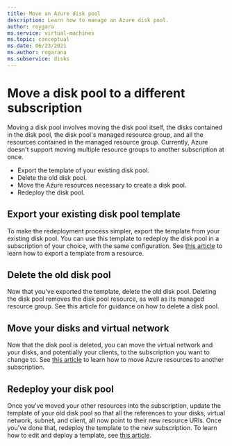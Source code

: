 ```yaml
---
title: Move an Azure disk pool
description: Learn how to manage an Azure disk pool.
author: roygara
ms.service: virtual-machines
ms.topic: conceptual
ms.date: 06/23/2021
ms.author: rogarana
ms.subservice: disks
---
```


# Move a disk pool to a different subscription

Moving a disk pool involves moving the disk pool itself, the disks contained in the disk pool, the disk pool's managed resource group, and all the resources contained in the managed resource group. Currently, Azure doesn't support moving multiple resource groups to another subscription at once. 

- Export the template of your existing disk pool.
- Delete the old disk pool.
- Move the Azure resources necessary to create a disk pool.
- Redeploy the disk pool.

## Export your existing disk pool template

To make the redeployment process simpler, export the template from your existing disk pool. You can use this template to redeploy the disk pool in a subscription of your choice, with the same configuration. See [this article](../azure-resource-manager/templates/export-template-portal.md#export-template-from-a-resource) to learn how to export a template from a resource.

## Delete the old disk pool

Now that you've exported the template, delete the old disk pool. Deleting the disk pool removes the disk pool resource, as well as its managed resource group. See this article for guidance on how to delete a disk pool.

## Move your disks and virtual network

Now that the disk pool is deleted, you can move the virtual network and your disks, and potentially your clients, to the subscription you want to change to. See [this article](../azure-resource-manager/management/move-resource-group-and-subscription.md) to learn how to move Azure resources to another subscription.

## Redeploy your disk pool

Once you've moved your other resources into the subscription, update the template of your old disk pool so that all the references to your disks, virtual network, subnet, and client, all now point to their new resource URIs. Once you've done that, redeploy the template to the new subscription. To learn how to edit and deploy a template, see [this article](../azure-resource-manager/templates/quickstart-create-templates-use-the-portal.md#edit-and-deploy-the-template).